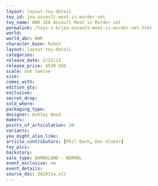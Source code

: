 ```yaml
---
layout: layout-toy-detail 
toy_id: jea-assault-meat-is-murder-set
toy_name: WWR JEA Assault Meat is Murder set
permalink: /toys-1-6/jea-assault-meat-is-murder-set.html
world: 
world_abr: WWR
character_base: Robot
layout: layout-toy-detail
categories: 
release_date: 2/22/13
release_price: $530 USD
scale: one twelve
size: 
comes_with: 
edition_qty: 
exclusive: 
secret_drop: 
sold_where: 
packaging_type: 
designer: Ashley Wood
makers: 
points_of_articulation: 30
variants: 
you_might_also_like: 
article_contributors: [Phil Back, Don Slater]
toy_pics: 
backstory: 
sale_type: BAMBALAND - NORMAL
event_exclusive: no
event_details: 
source_doc: 3A2013a.xls
---
```

